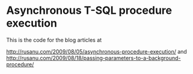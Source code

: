 Asynchronous T-SQL procedure execution
==========

This is the code for the blog articles at

http://rusanu.com/2009/08/05/asynchronous-procedure-execution/ and http://rusanu.com/2009/08/18/passing-parameters-to-a-background-procedure/
